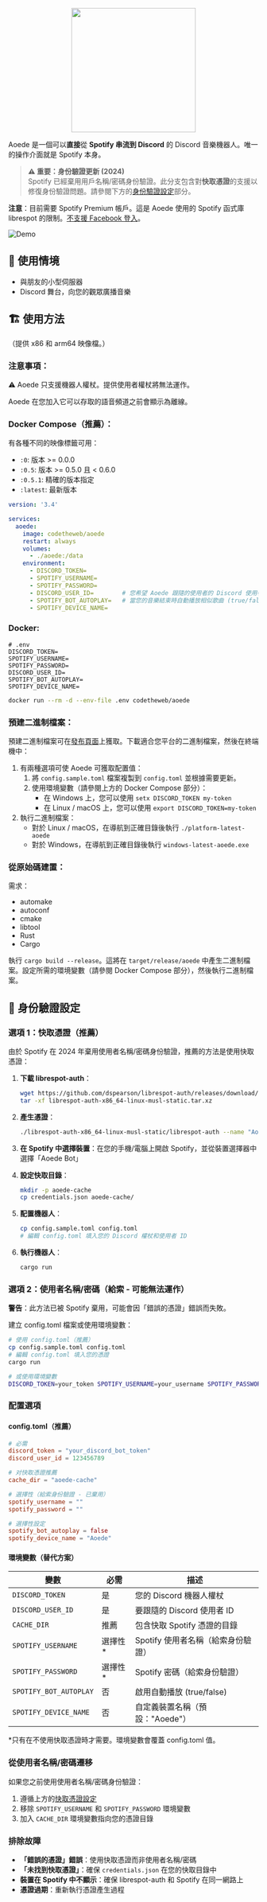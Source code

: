 <p align="center">
  <img width="250" height="250" src="https://raw.githubusercontent.com/codetheweb/aoede/main/.github/logo.png">
</p>

Aoede 是一個可以**直接**從 **Spotify 串流到 Discord** 的 Discord 音樂機器人。唯一的操作介面就是 Spotify 本身。

> **⚠️ 重要：身份驗證更新 (2024)**  
> Spotify 已經棄用用戶名稱/密碼身份驗證。此分支包含對**快取憑證**的支援以修復身份驗證問題。請參閱下方的[身份驗證設定](#身份驗證設定)部分。

**注意**：目前需要 Spotify Premium 帳戶。這是 Aoede 使用的 Spotify 函式庫 librespot 的限制。[不支援 Facebook 登入](https://github.com/librespot-org/librespot/discussions/635)。

![Demo](https://raw.githubusercontent.com/codetheweb/aoede/main/.github/demo.gif)

## 💼 使用情境

- 與朋友的小型伺服器
- Discord 舞台，向您的觀眾廣播音樂

## 🏗 使用方法

（提供 x86 和 arm64 映像檔。）

### 注意事項：
⚠️ Aoede 只支援機器人權杖。提供使用者權杖將無法運作。

Aoede 在您加入它可以存取的語音頻道之前會顯示為離線。

### Docker Compose（推薦）：

有各種不同的映像標籤可用：
- `:0`: 版本 >= 0.0.0
- `:0.5`: 版本 >= 0.5.0 且 < 0.6.0
- `:0.5.1`: 精確的版本指定
- `:latest`: 最新版本

```yaml
version: '3.4'

services:
  aoede:
    image: codetheweb/aoede
    restart: always
    volumes:
      - ./aoede:/data
    environment:
      - DISCORD_TOKEN=
      - SPOTIFY_USERNAME=
      - SPOTIFY_PASSWORD=
      - DISCORD_USER_ID=        # 您希望 Aoede 跟隨的使用者的 Discord 使用者 ID
      - SPOTIFY_BOT_AUTOPLAY=   # 當您的音樂結束時自動播放相似歌曲 (true/false)
      - SPOTIFY_DEVICE_NAME=
```

### Docker:
```env
# .env
DISCORD_TOKEN=
SPOTIFY_USERNAME=
SPOTIFY_PASSWORD=
DISCORD_USER_ID=
SPOTIFY_BOT_AUTOPLAY=
SPOTIFY_DEVICE_NAME=
```

```bash
docker run --rm -d --env-file .env codetheweb/aoede
```

### 預建二進制檔案：

預建二進制檔案可在[發布頁面](https://github.com/codetheweb/aoede/releases)上獲取。下載適合您平台的二進制檔案，然後在終端機中：

1. 有兩種選項可使 Aoede 可獲取配置值：
	1. 將 `config.sample.toml` 檔案複製到 `config.toml` 並根據需要更新。
	2. 使用環境變數（請參閱上方的 Docker Compose 部分）：
		- 在 Windows 上，您可以使用 `setx DISCORD_TOKEN my-token`
		- 在 Linux / macOS 上，您可以使用 `export DISCORD_TOKEN=my-token`
2. 執行二進制檔案：
	- 對於 Linux / macOS，在導航到正確目錄後執行 `./platform-latest-aoede`
	- 對於 Windows，在導航到正確目錄後執行 `windows-latest-aoede.exe`

### 從原始碼建置：

需求：

- automake
- autoconf
- cmake
- libtool
- Rust
- Cargo

執行 `cargo build --release`。這將在 `target/release/aoede` 中產生二進制檔案。設定所需的環境變數（請參閱 Docker Compose 部分），然後執行二進制檔案。

## 🔐 身份驗證設定

### 選項 1：快取憑證（推薦）

由於 Spotify 在 2024 年棄用使用者名稱/密碼身份驗證，推薦的方法是使用快取憑證：

1. **下載 librespot-auth**：
   ```bash
   wget https://github.com/dspearson/librespot-auth/releases/download/v0.1.1/librespot-auth-x86_64-linux-musl-static.tar.xz
   tar -xf librespot-auth-x86_64-linux-musl-static.tar.xz
   ```

2. **產生憑證**：
   ```bash
   ./librespot-auth-x86_64-linux-musl-static/librespot-auth --name "Aoede Bot"
   ```

3. **在 Spotify 中選擇裝置**：在您的手機/電腦上開啟 Spotify，並從裝置選擇器中選擇「Aoede Bot」

4. **設定快取目錄**：
   ```bash
   mkdir -p aoede-cache
   cp credentials.json aoede-cache/
   ```

5. **配置機器人**：
   ```bash
   cp config.sample.toml config.toml
   # 編輯 config.toml 填入您的 Discord 權杖和使用者 ID
   ```

6. **執行機器人**：
   ```bash
   cargo run
   ```

### 選項 2：使用者名稱/密碼（給索 - 可能無法運作）

**警告**：此方法已被 Spotify 棄用，可能會因「錯誤的憑證」錯誤而失敗。

建立 config.toml 檔案或使用環境變數：
```bash
# 使用 config.toml（推薦）
cp config.sample.toml config.toml
# 編輯 config.toml 填入您的憑證
cargo run

# 或使用環境變數
DISCORD_TOKEN=your_token SPOTIFY_USERNAME=your_username SPOTIFY_PASSWORD=your_password DISCORD_USER_ID=your_user_id cargo run
```

### 配置選項

#### config.toml（推薦）

```toml
# 必需
discord_token = "your_discord_bot_token"
discord_user_id = 123456789

# 对快取憑證推薦
cache_dir = "aoede-cache"

# 選擇性（給索身份驗證 - 已棄用）
spotify_username = ""
spotify_password = ""

# 選擇性設定
spotify_bot_autoplay = false
spotify_device_name = "Aoede"
```

#### 環境變數（替代方案）

| 變數 | 必需 | 描述 |
|----------|----------|-------------|
| `DISCORD_TOKEN` | 是 | 您的 Discord 機器人權杖 |
| `DISCORD_USER_ID` | 是 | 要跟隨的 Discord 使用者 ID |
| `CACHE_DIR` | 推薦 | 包含快取 Spotify 憑證的目錄 |
| `SPOTIFY_USERNAME` | 選擇性* | Spotify 使用者名稱（給索身份驗證） |
| `SPOTIFY_PASSWORD` | 選擇性* | Spotify 密碼（給索身份驗證） |
| `SPOTIFY_BOT_AUTOPLAY` | 否 | 啟用自動播放 (true/false) |
| `SPOTIFY_DEVICE_NAME` | 否 | 自定義裝置名稱（預設："Aoede"） |

*只有在不使用快取憑證時才需要。環境變數會覆蓋 config.toml 值。

### 從使用者名稱/密碼遷移

如果您之前使用使用者名稱/密碼身份驗證：

1. 遵循上方的[快取憑證設定](#選項-1快取憑證推薦)
2. 移除 `SPOTIFY_USERNAME` 和 `SPOTIFY_PASSWORD` 環境變數
3. 加入 `CACHE_DIR` 環境變數指向您的憑證目錄

### 排除故障

- **「錯誤的憑證」錯誤**：使用快取憑證而非使用者名稱/密碼
- **「未找到快取憑證」**：確保 `credentials.json` 在您的快取目錄中
- **裝置在 Spotify 中不顯示**：確保 librespot-auth 和 Spotify 在同一網路上
- **憑證過期**：重新執行憑證產生過程

